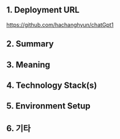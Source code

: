 ## 1. Deployment URL
  https://github.com/hachanghyun/chatGpt1
  
## 2. Summary

## 3. Meaning

## 4. Technology Stack(s)

## 5. Environment Setup

## 6. 기타
